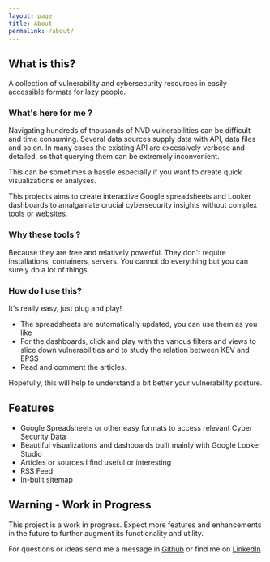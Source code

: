 ```yaml
---
layout: page
title: About
permalink: /about/
---
```


## What is this?​
A collection of vulnerability and cybersecurity resources in easily accessible formats for lazy people. 

### What's here for me ?
Navigating hundreds of thousands of NVD vulnerabilities can be  difficult and time consuming. 
Several data sources supply data with API, data files and so on. In many cases the existing API are excessively verbose and detailed, so that querying them can be extremely inconvenient.

This can be sometimes a hassle especially if you want to create quick visualizations or analyses. 

This projects aims to create interactive Google spreadsheets and Looker dashboards to amalgamate crucial cybersecurity insights without complex tools or websites. 

### Why these tools ?
Because they are free and relatively powerful. They don't require installations, containers, servers. You cannot do everything but you can surely do a lot of things.

### How do I use this?

It's really easy, just plug and play! 
- The spreadsheets are automatically updated, you can use them as you like
- For the dashboards, click and play with the various filters and views to slice down vulnerabilities and to study the relation between KEV and EPSS 
- Read and comment the articles.

Hopefully, this will help to understand a bit better your vulnerability posture. 

## Features

- Google Spreadsheets or other easy formats to access relevant Cyber Security Data
- Beautiful visualizations and dashboards built mainly with Google Looker Studio
- Articles or sources I find useful or interesting
- RSS Feed
- In-built sitemap

## Warning - Work in Progress
This project is a work in progress. 
Expect more features and enhancements in the future to further augment its functionality and utility.

For questions or ideas send me a message in [Github](https://github.com/alucab/vulnerabilitysheets) or find me on [LinkedIn](https://www.linkedin.com/in/alucab)

